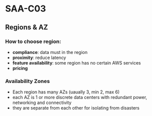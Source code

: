 # SAA-C03

## Regions & AZ

### How to choose region:
+ **compliance**: data must in the region
+ **proximity**: reduce latency
+ **feature availability**: some region has no certain AWS services
+ **pricing**

### Availability Zones
+ Each region has many AZs (uaually 3, min 2, max 6)
+ each AZ is 1 or more discrete data centers with redundant power, networking and connectivity
+ they are separate from each other for isolating from disasters
